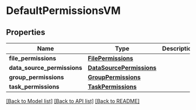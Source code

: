 # DefaultPermissionsVM


## Properties
Name | Type | Description | Notes
------------ | ------------- | ------------- | -------------
**file_permissions** | [**FilePermissions**](FilePermissions.md) |  | [optional] 
**data_source_permissions** | [**DataSourcePermissions**](DataSourcePermissions.md) |  | [optional] 
**group_permissions** | [**GroupPermissions**](GroupPermissions.md) |  | [optional] 
**task_permissions** | [**TaskPermissions**](TaskPermissions.md) |  | [optional] 

[[Back to Model list]](../README.md#documentation-for-models) [[Back to API list]](../README.md#documentation-for-api-endpoints) [[Back to README]](../README.md)


